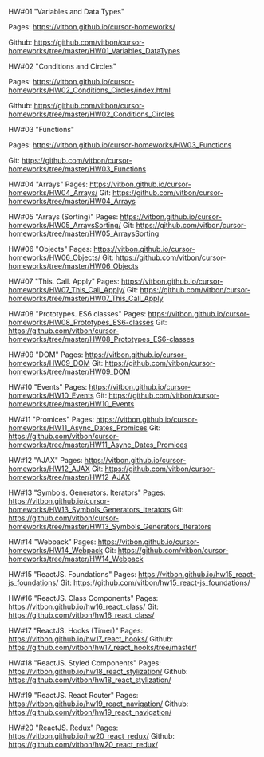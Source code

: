 HW#01 "Variables and Data Types"

Pages: https://vitbon.github.io/cursor-homeworks/

Github: https://github.com/vitbon/cursor-homeworks/tree/master/HW01_Variables_DataTypes


HW#02 "Conditions and Circles"

Pages: https://vitbon.github.io/cursor-homeworks/HW02_Conditions_Circles/index.html

Github: https://github.com/vitbon/cursor-homeworks/tree/master/HW02_Conditions_Circles


HW#03 "Functions"

Pages: https://vitbon.github.io/cursor-homeworks/HW03_Functions

Git: https://github.com/vitbon/cursor-homeworks/tree/master/HW03_Functions

HW#04 "Arrays"
Pages: https://vitbon.github.io/cursor-homeworks/HW04_Arrays/
Git: https://github.com/vitbon/cursor-homeworks/tree/master/HW04_Arrays

HW#05 "Arrays (Sorting)"
Pages: https://vitbon.github.io/cursor-homeworks/HW05_ArraysSorting/
Git: https://github.com/vitbon/cursor-homeworks/tree/master/HW05_ArraysSorting

HW#06 "Objects"
Pages: https://vitbon.github.io/cursor-homeworks/HW06_Objects/
Git: https://github.com/vitbon/cursor-homeworks/tree/master/HW06_Objects

HW#07 "This. Call. Apply"
Pages: https://vitbon.github.io/cursor-homeworks/HW07_This_Call_Apply/
Git: https://github.com/vitbon/cursor-homeworks/tree/master/HW07_This_Call_Apply

HW#08 "Prototypes. ES6 classes"
Pages: https://vitbon.github.io/cursor-homeworks/HW08_Prototypes_ES6-classes
Git: https://github.com/vitbon/cursor-homeworks/tree/master/HW08_Prototypes_ES6-classes

HW#09 "DOM"
Pages: https://vitbon.github.io/cursor-homeworks/HW09_DOM
Git: https://github.com/vitbon/cursor-homeworks/tree/master/HW09_DOM

HW#10 "Events"
Pages: https://vitbon.github.io/cursor-homeworks/HW10_Events
Git: https://github.com/vitbon/cursor-homeworks/tree/master/HW10_Events

HW#11 "Promices"
Pages: https://vitbon.github.io/cursor-homeworks/HW11_Async_Dates_Promices
Git: https://github.com/vitbon/cursor-homeworks/tree/master/HW11_Async_Dates_Promices

HW#12 "AJAX"
Pages: https://vitbon.github.io/cursor-homeworks/HW12_AJAX
Git: https://github.com/vitbon/cursor-homeworks/tree/master/HW12_AJAX

HW#13 "Symbols. Generators. Iterators"
Pages: https://vitbon.github.io/cursor-homeworks/HW13_Symbols_Generators_Iterators
Git: https://github.com/vitbon/cursor-homeworks/tree/master/HW13_Symbols_Generators_Iterators

HW#14 "Webpack"
Pages: https://vitbon.github.io/cursor-homeworks/HW14_Webpack
Git: https://github.com/vitbon/cursor-homeworks/tree/master/HW14_Webpack

HW#15 "ReactJS. Foundations"
Pages: https://vitbon.github.io/hw15_react-js_foundations/
Git: https://github.com/vitbon/hw15_react-js_foundations/

HW#16 "ReactJS. Class Components"
Pages: https://vitbon.github.io/hw16_react_class/
Git: https://github.com/vitbon/hw16_react_class/

HW#17 "ReactJS. Hooks (Timer)"
Pages: https://vitbon.github.io/hw17_react_hooks/
Github: https://github.com/vitbon/hw17_react_hooks/tree/master/

HW#18 "ReactJS. Styled Components"
Pages: https://vitbon.github.io/hw18_react_stylization/
Github: https://github.com/vitbon/hw18_react_stylization/

HW#19 "ReactJS. React Router" 
Pages: https://vitbon.github.io/hw19_react_navigation/
Github: https://github.com/vitbon/hw19_react_navigation/

HW#20 "ReactJS. Redux"
Pages: https://vitbon.github.io/hw20_react_redux/
Github: https://github.com/vitbon/hw20_react_redux/
